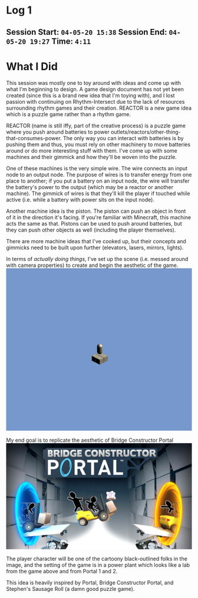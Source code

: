 # Log 1
Session Start: `04-05-20 15:38`
Session End: `04-05-20 19:27`
Time: `4:11`
---
# What I Did

This session was mostly one to toy around with ideas and come up with what I'm beginning to design. A game design document has not yet been created (since this is a brand new idea that I'm toying with), and I lost passion with continuing on Rhythm-Intersect due to the lack of resources surrounding rhythm games and their creation. REACTOR is a new game idea which is a puzzle game rather than a rhythm game.

REACTOR (name is still iffy, part of the creative process) is a puzzle game where you push around batteries to power outlets/reactors/other-thing-that-consumes-power. The only way you can interact with batteries is by pushing them and thus, you must rely on other machinery to move batteries around or do more interesting stuff with them. I've come up with some machines and their gimmick and how they'll be woven into the puzzle.

One of these machines is the very simple wire. The wire connects an input node to an output node. The purpose of wires is to transfer energy from one place to another; if you put a battery on an input node, the wire will transfer the battery's power to the output (which may be a reactor or another machine). The gimmick of wires is that they'll kill the player if touched while active (i.e. while a battery with power sits on the input node).

Another machine idea is the piston. The piston can push an object in front of it in the direction it's facing. If you're familiar with Minecraft, this machine acts the same as that. Pistons can be used to push around batteries, but they can push other objects as well (including the player themselves).

There are more machine ideas that I've cooked up, but their concepts and gimmicks need to be built upon further (elevators, lasers, mirrors, lights).

In terms of _actually doing things_, I've set up the scene (i.e. messed around with camera properties) to create and begin the aesthetic of the game.
![Game View](../Capstone_Logs/Resources/Log1/GameView.png "What the game looks like at this time.")

My end goal is to replicate the aesthetic of Bridge Constructor Portal
![Bridge Constructor Portal](../Capstone_Logs/Resources/Log1/BridgeConstructorPortal.jpg "End goal.")

The player character will be one of the cartoony black-outlined folks in the image, and the setting of the game is in a power plant which looks like a lab from the game above and from Portal 1 and 2.

This idea is heavily inspired by Portal, Bridge Constructor Portal, and Stephen's Sausage Roll (a damn good puzzle game).

